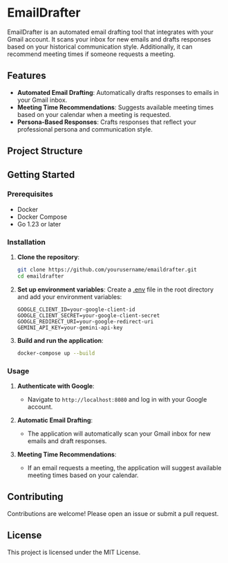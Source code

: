 # EmailDrafter

EmailDrafter is an automated email drafting tool that integrates with your Gmail account. It scans your inbox for new emails and drafts responses based on your historical communication style. Additionally, it can recommend meeting times if someone requests a meeting.

## Features

- **Automated Email Drafting**: Automatically drafts responses to emails in your Gmail inbox.
- **Meeting Time Recommendations**: Suggests available meeting times based on your calendar when a meeting is requested.
- **Persona-Based Responses**: Crafts responses that reflect your professional persona and communication style.

## Project Structure

## Getting Started

### Prerequisites

- Docker
- Docker Compose
- Go 1.23 or later

### Installation

1. **Clone the repository**:
    ```sh
    git clone https://github.com/yourusername/emaildrafter.git
    cd emaildrafter
    ```

2. **Set up environment variables**:
    Create a [.env](http://_vscodecontentref_/18) file in the root directory and add your environment variables:
    ```env
    GOOGLE_CLIENT_ID=your-google-client-id
    GOOGLE_CLIENT_SECRET=your-google-client-secret
    GOOGLE_REDIRECT_URI=your-google-redirect-uri
    GEMINI_API_KEY=your-gemini-api-key
    ```

3. **Build and run the application**:
    ```sh
    docker-compose up --build
    ```

### Usage

1. **Authenticate with Google**:
    - Navigate to `http://localhost:8080` and log in with your Google account.

2. **Automatic Email Drafting**:
    - The application will automatically scan your Gmail inbox for new emails and draft responses.

3. **Meeting Time Recommendations**:
    - If an email requests a meeting, the application will suggest available meeting times based on your calendar.

## Contributing

Contributions are welcome! Please open an issue or submit a pull request.

## License

This project is licensed under the MIT License.